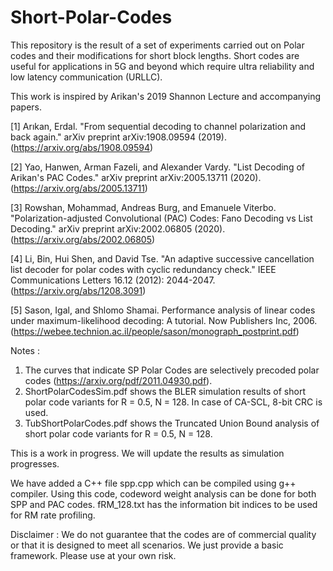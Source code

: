# Short-Polar-Codes
This repository is the result of a set of experiments carried out on Polar codes and their modifications for short block lengths.
Short codes are useful for applications in 5G and beyond which require ultra reliability and low latency communication (URLLC).

This work is inspired by Arikan's 2019 Shannon Lecture and accompanying papers.

[1] Arıkan, Erdal. "From sequential decoding to channel polarization and back again." arXiv preprint arXiv:1908.09594 (2019). (https://arxiv.org/abs/1908.09594)

[2] Yao, Hanwen, Arman Fazeli, and Alexander Vardy. "List Decoding of Arikan's PAC Codes." arXiv preprint arXiv:2005.13711 (2020). (https://arxiv.org/abs/2005.13711)

[3] Rowshan, Mohammad, Andreas Burg, and Emanuele Viterbo. "Polarization-adjusted Convolutional (PAC) Codes: Fano Decoding vs List Decoding." arXiv preprint arXiv:2002.06805 (2020). (https://arxiv.org/abs/2002.06805)

[4] Li, Bin, Hui Shen, and David Tse. "An adaptive successive cancellation list decoder for polar codes with cyclic redundancy check." IEEE Communications Letters 16.12 (2012): 2044-2047. (https://arxiv.org/abs/1208.3091)

[5] Sason, Igal, and Shlomo Shamai. Performance analysis of linear codes under maximum-likelihood decoding: A tutorial. Now Publishers Inc, 2006. (https://webee.technion.ac.il/people/sason/monograph_postprint.pdf)

Notes : 
1. The curves that indicate SP Polar Codes are selectively precoded polar codes (https://arxiv.org/pdf/2011.04930.pdf).
2. ShortPolarCodesSim.pdf shows the BLER simulation results of short polar code variants for R = 0.5, N = 128. In case of CA-SCL, 8-bit CRC is used.
3. TubShortPolarCodes.pdf shows the Truncated Union Bound analysis of short polar code variants for R = 0.5, N = 128.

This is a work in progress.
We will update the results as simulation progresses.

We have added a C++ file spp.cpp which can be compiled using g++ compiler. 
Using this code, codeword weight analysis can be done for both SPP and PAC codes.
fRM_128.txt has the information bit indices to be used for RM rate profiling. 


Disclaimer : We do not guarantee that the codes are of commercial quality or that it is designed to meet all scenarios. We just provide a basic framework. Please use at your own risk.
